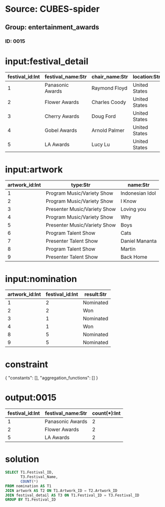 # Source: CUBES-spider
## Group: entertainment_awards
### ID: 0015

# input:festival_detail

| festival_id:Int | festival_name:Str | chair_name:Str | location:Str | year:Int | num_of_audience:Int |
|---|---|---|---|---|---|
| 1 | Panasonic Awards | Raymond Floyd | United States | 2006 | 152 |
| 2 | Flower Awards | Charles Coody | United States | 2007 | 155 |
| 3 | Cherry Awards | Doug Ford | United States | 2007 | 160 |
| 4 | Gobel Awards | Arnold Palmer | United States | 2008 | 160 |
| 5 | LA Awards | Lucy Lu | United States | 2010 | 161 |

# input:artwork

| artwork_id:Int | type:Str | name:Str |
|---|---|---|
| 1 | Program Music/Variety Show | Indonesian Idol |
| 2 | Program Music/Variety Show | I Know |
| 3 | Presenter Music/Variety Show | Loving you |
| 4 | Program Music/Variety Show | Why |
| 5 | Presenter Music/Variety Show | Boys |
| 6 | Program Talent Show | Cats |
| 7 | Presenter Talent Show | Daniel Mananta |
| 8 | Program Talent Show | Martin |
| 9 | Presenter Talent Show | Back Home |

# input:nomination

| artwork_id:Int | festival_id:Int | result:Str |
|---|---|---|
| 1 | 2 | Nominated |
| 2 | 2 | Won |
| 3 | 1 | Nominated |
| 4 | 1 | Won |
| 8 | 5 | Nominated |
| 9 | 5 | Nominated |

# constraint

{
  "constants": [],
  "aggregation_functions": []
}

# output:0015

| festival_id:Int | festival_name:Str | count(*):Int |
|---|---|---|
| 1 | Panasonic Awards | 2 |
| 2 | Flower Awards | 2 |
| 5 | LA Awards | 2 |

# solution

```sql
SELECT T1.Festival_ID,
       T3.Festival_Name,
       COUNT(*)
FROM nomination AS T1
JOIN artwork AS T2 ON T1.Artwork_ID = T2.Artwork_ID
JOIN festival_detail AS T3 ON T1.Festival_ID = T3.Festival_ID
GROUP BY T1.Festival_ID
```
